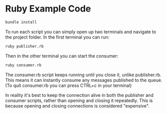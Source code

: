 # Ruby Example Code

```sh
bundle install
```

To run each script you can simply open up two terminals and navigate to the project folder. In the first terminal you can run:

```sh
ruby publisher.rb
```

Then in the other terminal you can start the consumer:

```sh
ruby consumer.rb
```

The consumer.rb script keeps running until you close it, unlike publisher.rb. This means it can instantly consume any messages published to the queue. (To quit consumer.rb you can press CTRL+c in your terminal)

In reality it's best to keep the connection alive in both the publisher and consumer scripts, rather than opening and closing it repeatedly. This is because opening and closing connections is considered "expensive".

